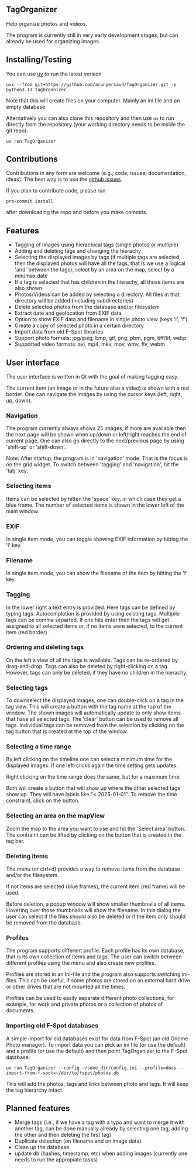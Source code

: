 ## TagOrganizer

Help organize photos and videos.

The program is currently still in very early development stages, but
can already be used for organizing images.

## Installing/Testing

You can use [uv](https://docs.astral.sh/uv/) to run the latest version

    uvx --from git+https://github.com/arunpersaud/TagOrganizer.git -p python3.13 TagOrganizer

Note that this will create files on your computer. Mainly an ini file and an empty database.

Alternatively you can also clone this repository and then use `uv` to
run directly from the repository (your working directory needs to be inside the git repo):

    uv run TagOrganizer

## Contributions

Contributions in any form are welcome (e.g., code, issues, documentation, ideas).
The best way is to use the [github issues](https://github.com/arunpersaud/TagOrganizer/issues).

If you plan to contribute code, please run

    pre-commit install

after downloading the repo and before you make commits.

## Features

- Tagging of images using hierachical tags (single photos or multiple)
- Adding and deleting tags and changing the hierachy
- Selecting the displayed images by tags (if multiple tags are
  selected, then the displayed photos will have all the tags, that is
  we use a logical 'and' between the tags), select by an area on the
  map, select by a min/max date
- If a tag is selected that has children in the hierachy, all those items are also shown
- Photos/Videos can be added by selecting a directory. All files in
  that directory will be added (including subdirectories)
- Delete selected photos from the database and/or filesystem
- Extract date and geolocation from EXIF data
- Option to show EXIF data and filename in single photo view (keys 'i', 'f')
- Create a copy of selected photo in a certain directory
- Import data from old F-Spot libraries
- Support photo formats: jpg/jpeg, bmp, gif, png, pbm, pgm, tiff/tif, webp
- Supported video formats: avi, mp4, mkv, mov, wmv, flv, webm

## User interface

The user interface is written in Qt with the goal of making tagging easy.

The current item (an image or in the future also a video) is shown
with a red border. One can navigate the images by using the cursor
keys (left, right, up, down).

### Navigation

The program currently always shows 25 images, if more are available
then the next page will be shown when up/down or left/right reaches
the end of current page. One can also go directly to the next/previous
page by using 'shift-up' or 'shift-down'.

Note: After startup, the program is in 'navigation' mode. That is the
focus is on the grid widget. To switch between 'tagging' and
'navigation', hit the 'tab' key.

### Selecting items

Items can be selected by hitten the 'space' key, in which case they
get a blue frame. The number of selected items is shown in the lower
left of the main window.

### EXIF

In single item mode, you can toggle showing EXIF information by
hitting the 'i' key.

### Filename

In single item mode, you can show the filename of the item by hitting
the 'f' key.

### Tagging

In the lower right a text entry is provided. Here tags can be defined
by typing tags. Autocompletion is provided by using existing
tags. Multipile tags can be comma separted. If one hits enter then the
tags will get assigned to all selected items or, if no items were
selected, to the current item (red border).

### Ordering and deleting tags

On the left a view of all the tags is available. Tags can be
re-ordered by drag-and-drop. Tags can also be deleted by
right-clicking on a tag. However, tags can only be deleted, if they
have no children in the hierachy.

### Selecting tags

To downselect the displayed images, one can double-click on a tag in the
tag view. This will create a button with the tag name at the top of
the window. The shown images will automatically update to only show
items that have all selected tags. The 'clear' button can be used to
remove all tags. Individual tags can be removed from the selection by
clicking on the tag button that is created at the top of the window.

### Selecting a time range

By left clicking on the timeline one can select a minimum time for the
displayed images. If one left-clicks again the time setting gets updates.

Right clicking on the time range does the same, but for a maximum time.

Both will create a button that will show up where the other selected
tags show up. They will have labels like "< 2025-01-01". To remove the
time constraint, click on the button.

### Selecting an area on the mapView

Zoom the map to the area you want to use and hit the 'Select area'
button.  The contraint can be lifted by clicking on the button that is
created in the tag bar.

### Deleting items

The menu (or ctrl+d) provides a way to remove items from the database
and/or the filesystem.

If not items are selected (blue frames), the current item (red frame)
will be used.

Before deletion, a popup window will show smaller thumbnails of all
items. Hovering over those thumbnails will show the filename. In this
dialog the user can select if the files should also be deleted or if
the item only should be removed from the database.

### Profiles

The program supports different profile. Each profile has its own
database, that is its own collection of items and tags. The user can
switch between different profiles using the menu and also create new
profiles.

Profiles are stored in an Ini-file and the program also supports
switching ini-files. This can be useful, if some photos are stored on
an external hard drive or other drives that are not mounted all the
times.

Profiles can be used to easily separate different photo collections,
for example, for work and private photos or a collection of photos of
documents.

### Importing old F-Spot databases

A simple import for old databases exist for data from F-Spot (an old
Gnome Photo manager). To import data you can pick an ini file (or use
the default) and a profile (or use the default) and then point
TagOrganizer to the F-Spot database:

    uv run TagOrganizer --config ~/some_dir/config.ini --profile=docs --import-from-f-spot=~/dir/to/fspot/photos.db

This will add the photos, tags and links between photo and tags. It
will keep the tag hierarchy intact.

## Planned features

- Merge tags (i.e., if we have a tag with a typo and want to merge it
  with another tag, can be done manually already by selecting one tag,
  adding the other and then deleting the first tag)
- Duplicate detection (on filename and on image data)
- Clean up the database
- update db (hashes, timestamp, etc) when adding images (currently one
  needs to run the appropiate tasks)

